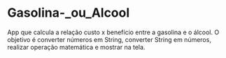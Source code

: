 # Gasolina-_ou_Alcool
App que calcula a relação custo x benefício entre a gasolina e o álcool. O objetivo é converter números em String, converter String em números, realizar operação matemática e mostrar na tela.
